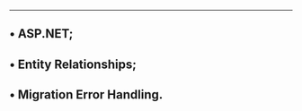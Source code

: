 -------------------------------------
• ASP.NET;
--------------------------------------
• Entity Relationships;
-----------------------------------------
• Migration Error Handling.
------------------------------------------
